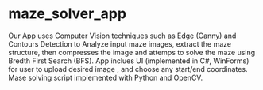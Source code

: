 # maze_solver_app
Our App uses Computer Vision techniques such as Edge (Canny) and Contours Detection to Analyze input maze images, extract the maze structure,
then compresses the image and attemps to solve the maze using Bredth First Search (BFS).
App inclues UI (implemented in C#, WinForms) for user to upload desired image , and choose any start/end coordinates.
Mase solving script implemented with Python and OpenCV.
